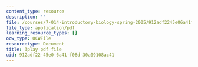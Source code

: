 ```yaml
---
content_type: resource
description: ''
file: /courses/7-014-introductory-biology-spring-2005/912adf2245e06a41f08d30a09108ac41_zIXGgyOwtUk.pdf
file_type: application/pdf
learning_resource_types: []
ocw_type: OCWFile
resourcetype: Document
title: 3play pdf file
uid: 912adf22-45e0-6a41-f08d-30a09108ac41
---
```

